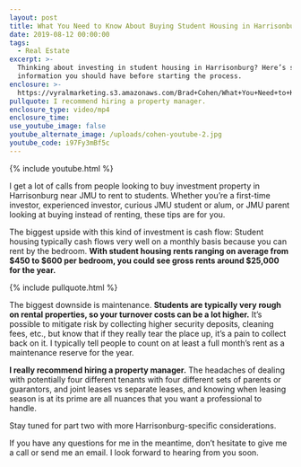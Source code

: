```yaml
---
layout: post
title: What You Need to Know About Buying Student Housing in Harrisonburg
date: 2019-08-12 00:00:00
tags:
  - Real Estate
excerpt: >-
  Thinking about investing in student housing in Harrisonburg? Here’s some
  information you should have before starting the process.
enclosure: >-
  https://vyralmarketing.s3.amazonaws.com/Brad+Cohen/What+You+Need+to+Know+About+Buying+Student+Housing+in+Harrisonburg.mp4
pullquote: I recommend hiring a property manager.
enclosure_type: video/mp4
enclosure_time:
use_youtube_image: false
youtube_alternate_image: /uploads/cohen-youtube-2.jpg
youtube_code: i97Fy3mBf5c
---
```


{% include youtube.html %}

I get a lot of calls from people looking to buy investment property in Harrisonburg near JMU to rent to students. Whether you’re a first-time investor, experienced investor, curious JMU student or alum, or JMU parent looking at buying instead of renting, these tips are for you.&nbsp;

The biggest upside with this kind of investment is cash flow: Student housing typically cash flows very well on a monthly basis because you can rent by the bedroom. **With student housing rents ranging on average from $450 to $600 per bedroom, you could see gross rents around $25,000 for the year.**

{% include pullquote.html %}

The biggest downside is maintenance. **Students are typically very rough on rental properties, so your turnover costs can be a lot higher.** It’s possible to mitigate risk by collecting higher security deposits, cleaning fees, etc., but know that if they really tear the place up, it’s a pain to collect back on it. I typically tell people to count on at least a full month’s rent as a maintenance reserve for the year.

**I really recommend hiring a property manager.** The headaches of dealing with potentially four different tenants with four different sets of parents or guarantors, and joint leases vs separate leases, and knowing when leasing season is at its prime are all nuances that you want a professional to handle.&nbsp;

Stay tuned for part two with more Harrisonburg-specific considerations.

If you have any questions for me in the meantime, don’t hesitate to give me a call or send me an email. I look forward to hearing from you soon.
